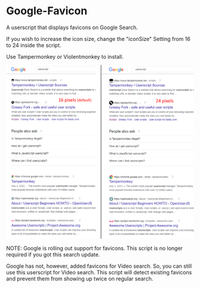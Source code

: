 # Google-Favicon
A userscript that displays favicons on Google Search.

If you wish to increase the icon size, change the "iconSize" Setting from 16 to 24 inside the script.

Use Tampermonkey or Violentmonkey to install.

![Google Favicon](Google%20Favicon.png)

NOTE: Google is rolling out support for favicons. This script is no longer required if you got this search update.

Google has not, however, added favicons for Video search. So, you can still use this userscript for Video search. This script will detect existing favicons and prevent them from showing up twice on regular search.
